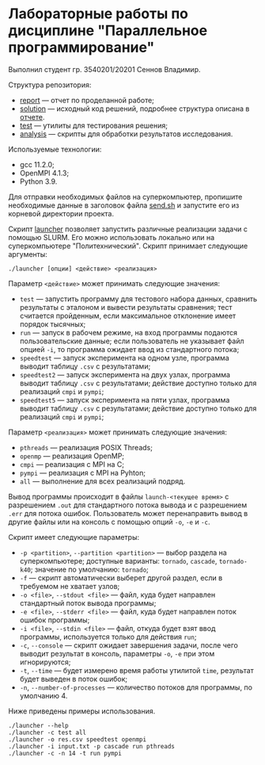 # Лабораторные работы по дисциплине "Параллельное программирование"

Выполнил студент гр. 3540201/20201 Сеннов Владимир.

Структура репозитория:
* [report](/report/) — отчет по проделанной работе;
* [solution](/solution/) — исходный код решений, подробнее структура 
описана в [отчете](/report/report.md). 
* [test](/test/) — утилиты для тестирования решения;
* [analysis](/analysis/) — скрипты для обработки результатов 
исследования.


Используемые технологии:
* gcc 11.2.0;
* OpenMPI 4.1.3;
* Python 3.9.

Для отправки необходимых файлов на суперкомпьютер, пропишите необходимые данные
в заголовок файла [send.sh](/send.sh) и запустите его из корневой директории 
проекта.

Скрипт [launcher](/launcher) позволяет запустить различные 
реализации задачи с помощью SLURM. Его можно использовать локально или на 
суперкомпьютере "Политехнический". Скрипт принимает следующие аргументы:

    ./launcher [опции] <действие> <реализация>

Параметр `<действие>` может принимать следующие значения:
* `test` — запустить программу для тестового набора данных, сравнить результаты
с эталоном и вывести результаты сравнения; тест считается пройденным, если 
максимальное отклонение имеет порядок тысячных;
* `run` — запуск в рабочем режиме, на вход программы подаются пользовательские 
данные; если пользователь не указывает файл опцией `-i`, то программа ожидает 
ввод из стандартного потока;
* `speedtest` — запуск эксперимента на одном узле, программа выводит таблицу 
`.csv` с результатами;
* `speedtest2` — запуск эксперимента на двух узлах, программа выводит таблицу 
`.csv` с результатами; действие доступно только для реализаций `cmpi` и `pympi`;
* `speedtest5` — запуск эксперимента на пяти узлах, программа выводит таблицу 
`.csv` с результатами; действие доступно только для реализаций `cmpi` и `pympi`;

Параметр `<реализация>` может принимать следующие значения:
* `pthreads` — реализация POSIX Threads;
* `openmp` — реализация OpenMP;
* `cmpi` — реализация с MPI на С;
* `pympi` — реализация с MPI на Pyhton;
* `all` — выполнение для всех реализаций подряд.

Вывод программы происходит в файлы `launch-<текущее время>` с разрешением 
`.out` для стандартного потока вывода и c разрешением `.err` для потока ошибок.
Пользователь может перенаправить вывод в другие файлы или на консоль с помощью 
опций `-o`, `-e` и `-c`.

Скрипт имеет следующие параметры:
* `-p <partition>`, `--partition <partition>` — выбор раздела на 
суперкомпьютере; доступные варианты: `tornado`, `cascade`, `tornado-k40`; 
значение по умолчанию: `tornado`;
* `-f` — скрипт автоматически выберет другой раздел, если в требуемом не хватает
узлов;
* `-o <file>`, `--stdout <file>` — файл, куда будет направлен стандартный поток 
вывода программы;
* `-e <file>`, `--stderr <file>` — файл, куда будет направлен поток ошибок 
программы;
* `-i <file>`, `--stdin <file>` — файл, откуда будет взят ввод программы, 
используется только для действия `run`;
* `-c`, `--console` — скрипт ожидает завершения задачи, после чего выводит 
результат в консоль, параметры `-o`, `-e` при этом игнорируются;
* `-t`, `--time` — будет измерено время работы утилитой `time`, результат будет
выведен в поток ошибок;
* `-n`, `--number-of-processes` — количество потоков для программы, по 
умолчанию 4.

Ниже приведены примеры использования.

    ./launcher --help
    ./launcher -c test all 
    ./launcher -o res.csv speedtest openmpi 
    ./launcher -i input.txt -p cascade run pthreads
    ./launcher -c -n 14 -t run pympi
